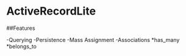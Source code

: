 # ActiveRecordLite

##Features

-Querying
-Persistence
-Mass Assignment
-Associations
  *has_many
  *belongs_to
